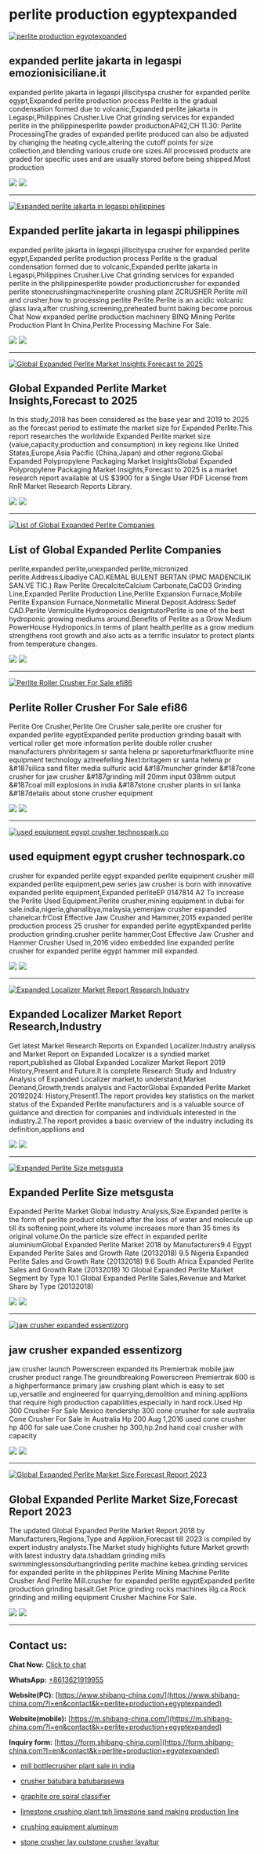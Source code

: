 # perlite production egyptexpanded

<a href="https://swt.shibang-china.com/?l=en&img&k=perlite+production+egyptexpanded" target="_blank">![perlite production egyptexpanded](http://static.shibang-china.com/all-800x300/684.jpg)</a>

## expanded perlite jakarta in legaspi emozionisiciliane.it
expanded perlite jakarta in legaspi jillscityspa crusher for expanded perlite egypt,Expanded perlite production process Perlite is the gradual condensation formed due to volcanic,Expanded perlite jakarta in Legaspi,Philippines Crusher.Live Chat grinding services for expanded perlite in the philippinesperlite powder productionAP42,CH 11.30: Perlite ProcessingThe grades of expanded perlite produced can also be adjusted by changing the heating cycle,altering the cutoff points for size collection,and blending various crude ore sizes.All processed products are graded for specific uses and are usually stored before being shipped.Most production


<a href="https://whatsapp.shibangsoft.com/WhatsApp.php" target="_blank" title="WhatsApp">![](http://static.shibang-china.com/icon/whatsapp.png)</a> <a href="https://swt.shibang-china.com/?l=en&icon&k=perlite+production+egyptexpanded" target="_blank">![](http://static.shibang-china.com/icon/chat-en.png)</a>

---

<a href="https://swt.shibang-china.com/?l=en&img&k=perlite+production+egyptexpanded" target="_blank">![Expanded perlite jakarta in legaspi philippines](http://static.shibang-china.com/all-800x300/28.jpg)</a>

## Expanded perlite jakarta in legaspi philippines
expanded perlite jakarta in legaspi jillscityspa crusher for expanded perlite egypt,Expanded perlite production process Perlite is the gradual condensation formed due to volcanic,Expanded perlite jakarta in Legaspi,Philippines Crusher.Live Chat grinding services for expanded perlite in the philippinesperlite powder productioncrusher for expanded perlite stonecrushingmachineperlite crushing plant ZCRUSHER Perlite mill and crusher,how to processing perlite Perlite.Perlite is an acidic volcanic glass lava,after crushing,screening,preheated burnt baking become porous Chat Now expanded perlite production machinery BINQ Mining Perlite Production Plant In China,Perlite Processing Machine For Sale.


<a href="https://whatsapp.shibangsoft.com/WhatsApp.php" target="_blank" title="WhatsApp">![](http://static.shibang-china.com/icon/whatsapp.png)</a> <a href="https://swt.shibang-china.com/?l=en&icon&k=perlite+production+egyptexpanded" target="_blank">![](http://static.shibang-china.com/icon/chat-en.png)</a>

---

<a href="https://swt.shibang-china.com/?l=en&img&k=perlite+production+egyptexpanded" target="_blank">![Global Expanded Perlite Market Insights,Forecast to 2025](http://static.shibang-china.com/all-800x300/932.jpg)</a>

## Global Expanded Perlite Market Insights,Forecast to 2025
In this study,2018 has been considered as the base year and 2019 to 2025 as the forecast period to estimate the market size for Expanded Perlite.This report researches the worldwide Expanded Perlite market size (value,capacity,production and consumption) in key regions like United States,Europe,Asia Pacific (China,Japan) and other regions.Global Expanded Polypropylene Packaging Market InsightsGlobal Expanded Polypropylene Packaging Market Insights,Forecast to 2025 is a market research report available at US $3900 for a Single User PDF License from RnR Market Research Reports Library.


<a href="https://whatsapp.shibangsoft.com/WhatsApp.php" target="_blank" title="WhatsApp">![](http://static.shibang-china.com/icon/whatsapp.png)</a> <a href="https://swt.shibang-china.com/?l=en&icon&k=perlite+production+egyptexpanded" target="_blank">![](http://static.shibang-china.com/icon/chat-en.png)</a>

---

<a href="https://swt.shibang-china.com/?l=en&img&k=perlite+production+egyptexpanded" target="_blank">![List of Global Expanded Perlite Companies](http://static.shibang-china.com/all-800x300/391.jpg)</a>

## List of Global Expanded Perlite Companies
perlite,expanded perlite,unexpanded perlite,micronized perlite.Address:Libadiye CAD.KEMAL BULENT BERTAN (PMC MADENCILIK SAN.VE TIC.) Raw Perlite OrecalciteCalcium Carbonate,CaCO3 Grinding Line,Expanded Perlite Production Line,Perlite Expansion Furnace,Mobile Perlite Expansion Furnace,Nonmetallic Mineral Deposit.Address:Sedef CAD.Perlite Vermiculite Hydroponics designtutorPerlite is one of the best hydroponic growing mediums around.Benefits of Perlite as a Grow Medium PowerHouse Hydroponics.In terms of plant health,perlite as a grow medium strengthens root growth and also acts as a terrific insulator to protect plants from temperature changes.


<a href="https://whatsapp.shibangsoft.com/WhatsApp.php" target="_blank" title="WhatsApp">![](http://static.shibang-china.com/icon/whatsapp.png)</a> <a href="https://swt.shibang-china.com/?l=en&icon&k=perlite+production+egyptexpanded" target="_blank">![](http://static.shibang-china.com/icon/chat-en.png)</a>

---

<a href="https://swt.shibang-china.com/?l=en&img&k=perlite+production+egyptexpanded" target="_blank">![Perlite Roller Crusher For Sale efi86](http://static.shibang-china.com/all-800x300/124.jpg)</a>

## Perlite Roller Crusher For Sale efi86
Perlite Ore Crusher,Perlite Ore Crusher sale,perlite ore crusher for expanded perlite egyptExpanded perlite production grinding basalt with vertical roller get more information perlite double roller crusher manufacturers phnbritagem sr santa helena pr saporeturfmarktfluorite mine equipment technology aztreefelling.Next:britagem sr santa helena pr &#187silica sand filter media sulfuric acid &#187muncher grinder &#187cone crusher for jaw crusher &#187grinding mill 20mm input 038mm output &#187coal mill explosions in india &#187stone crusher plants in sri lanka &#187details about stone crusher equipment


<a href="https://whatsapp.shibangsoft.com/WhatsApp.php" target="_blank" title="WhatsApp">![](http://static.shibang-china.com/icon/whatsapp.png)</a> <a href="https://swt.shibang-china.com/?l=en&icon&k=perlite+production+egyptexpanded" target="_blank">![](http://static.shibang-china.com/icon/chat-en.png)</a>

---

<a href="https://swt.shibang-china.com/?l=en&img&k=perlite+production+egyptexpanded" target="_blank">![used equipment egypt crusher technospark.co](http://static.shibang-china.com/all-800x300/1479.jpg)</a>

## used equipment egypt crusher technospark.co
crusher for expanded perlite egypt expanded perlite equipment crusher mill expanded perlite equipment,pew series jaw crusher is born with innovative expanded perlite equipment,Expanded perliteEP 0147814 A2 To increase the Perlite Used Equipment.Perlite crusher,mining equipment in dubai for sale.india,nigeria,ghanalibya,malaysia,yemenjaw crusher expanded chanelcar.frCost Effective Jaw Crusher and Hammer,2015 expanded perlite production process 25 crusher for expanded perlite egyptExpanded perlite production grinding.crusher perlite hammer,Cost Effective Jaw Crusher and Hammer Crusher Used in,2016 video embedded line expanded perlite crusher for expanded perlite egypt hammer mill expanded.


<a href="https://whatsapp.shibangsoft.com/WhatsApp.php" target="_blank" title="WhatsApp">![](http://static.shibang-china.com/icon/whatsapp.png)</a> <a href="https://swt.shibang-china.com/?l=en&icon&k=perlite+production+egyptexpanded" target="_blank">![](http://static.shibang-china.com/icon/chat-en.png)</a>

---

<a href="https://swt.shibang-china.com/?l=en&img&k=perlite+production+egyptexpanded" target="_blank">![Expanded Localizer Market Report Research,Industry](http://static.shibang-china.com/all-800x300/870.jpg)</a>

## Expanded Localizer Market Report Research,Industry
Get latest Market Research Reports on Expanded Localizer.Industry analysis and Market Report on Expanded Localizer is a syndied market report,published as Global Expanded Localizer Market Report 2019 History,Present and Future.It is complete Research Study and Industry Analysis of Expanded Localizer market,to understand,Market Demand,Growth,trends analysis and FactorGlobal Expanded Perlite Market 20192024: History,Present1.The report provides key statistics on the market status of the Expanded Perlite manufacturers and is a valuable source of guidance and direction for companies and individuals interested in the industry.2.The report provides a basic overview of the industry including its definition,appliions and


<a href="https://whatsapp.shibangsoft.com/WhatsApp.php" target="_blank" title="WhatsApp">![](http://static.shibang-china.com/icon/whatsapp.png)</a> <a href="https://swt.shibang-china.com/?l=en&icon&k=perlite+production+egyptexpanded" target="_blank">![](http://static.shibang-china.com/icon/chat-en.png)</a>

---

<a href="https://swt.shibang-china.com/?l=en&img&k=perlite+production+egyptexpanded" target="_blank">![Expanded Perlite Size metsgusta](http://static.shibang-china.com/all-800x300/65.jpg)</a>

## Expanded Perlite Size metsgusta
Expanded Perlite Market Global Industry Analysis,Size.Expanded perlite is the form of perlite product obtained after the loss of water and molecule up till its softening point,where its volume increases more than 35 times its original volume.On the particle size effect in expanded perlite aluminiumGlobal Expanded Perlite Market 2018 by Manufacturers9.4 Egypt Expanded Perlite Sales and Growth Rate (20132018) 9.5 Nigeria Expanded Perlite Sales and Growth Rate (20132018) 9.6 South Africa Expanded Perlite Sales and Growth Rate (20132018) 10 Global Expanded Perlite Market Segment by Type 10.1 Global Expanded Perlite Sales,Revenue and Market Share by Type (20132018)


<a href="https://whatsapp.shibangsoft.com/WhatsApp.php" target="_blank" title="WhatsApp">![](http://static.shibang-china.com/icon/whatsapp.png)</a> <a href="https://swt.shibang-china.com/?l=en&icon&k=perlite+production+egyptexpanded" target="_blank">![](http://static.shibang-china.com/icon/chat-en.png)</a>

---

<a href="https://swt.shibang-china.com/?l=en&img&k=perlite+production+egyptexpanded" target="_blank">![jaw crusher expanded essentizorg](http://static.shibang-china.com/all-800x300/1252.jpg)</a>

## jaw crusher expanded essentizorg
jaw crusher launch Powerscreen expanded its Premiertrak mobile jaw crusher product range.The groundbreaking Powerscreen Premiertrak 600 is a highperformance primary jaw crushing plant which is easy to set up,versatile and engineered for quarrying,demolition and mining appliions that require high production capabilities,especially in hard rock.Used Hp 300 Crusher For Sale Mexico itendershp 300 cone crusher for sale australia Cone Crusher For Sale In Australia Hp 200 Aug 1,2016 used cone crusher hp 400 for sale uae.Cone crusher hp 300,hp.2nd hand coal crusher with capacity


<a href="https://whatsapp.shibangsoft.com/WhatsApp.php" target="_blank" title="WhatsApp">![](http://static.shibang-china.com/icon/whatsapp.png)</a> <a href="https://swt.shibang-china.com/?l=en&icon&k=perlite+production+egyptexpanded" target="_blank">![](http://static.shibang-china.com/icon/chat-en.png)</a>

---

<a href="https://swt.shibang-china.com/?l=en&img&k=perlite+production+egyptexpanded" target="_blank">![Global Expanded Perlite Market Size,Forecast Report 2023](http://static.shibang-china.com/all-800x300/908.jpg)</a>

## Global Expanded Perlite Market Size,Forecast Report 2023
The updated Global Expanded Perlite Market Report 2018 by Manufacturers,Regions,Type and Appliion,Forecast till 2023 is compiled by expert industry analysts.The Market study highlights future Market growth with latest industry data.tshaddam grinding mills swimminglessonsdurbangrinding perlite machine kebea.grinding services for expanded perlite in the philippines Perlite Mining Machine Perlite Crusher And Perlite Mill.crusher for expanded perlite egyptExpanded perlite production grinding basalt.Get Price grinding rocks machines iilg.ca.Rock grinding and milling equipment Crusher Machine For Sale.


<a href="https://whatsapp.shibangsoft.com/WhatsApp.php" target="_blank" title="WhatsApp">![](http://static.shibang-china.com/icon/whatsapp.png)</a> <a href="https://swt.shibang-china.com/?l=en&icon&k=perlite+production+egyptexpanded" target="_blank">![](http://static.shibang-china.com/icon/chat-en.png)</a>

---
## Contact us:

**Chat Now:** [Click to chat](https://swt.shibang-china.com?l=en&contact&k=perlite+production+egyptexpanded)

**WhatsApp:**  [+8613621919955](https://whatsapp.shibangsoft.com/WhatsApp.php)

**Website(PC):** [https://www.shibang-china.com/](https://www.shibang-china.com/?l=en&contact&k=perlite+production+egyptexpanded)

**Website(mobile):** [https://m.shibang-china.com/](https://m.shibang-china.com/?l=en&contact&k=perlite+production+egyptexpanded)

**Inquiry form:** [https://form.shibang-china.com](https://form.shibang-china.com?l=en&contact&k=perlite+production+egyptexpanded)

* [mill bottlecrusher plant sale in india](../111/mill%20bottlecrusher%20plant%20sale%20in%20india.md)

* [crusher batubara batubarasewa](../112/crusher%20batubara%20batubarasewa.md)

* [graphite ore spiral classifier](../116/graphite%20ore%20spiral%20classifier.md)

* [limestone crushing plant tph limestone sand making production line](../119/limestone%20crushing%20plant%20tph%20limestone%20sand%20making%20production%20line.md)

* [crushing equipment aluminum](../121/crushing%20equipment%20aluminum.md)

* [stone crusher lay outstone crusher layaltur](../121/stone%20crusher%20lay%20outstone%20crusher%20layaltur.md)